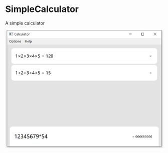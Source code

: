 # SimpleCalculator

A simple calculator

![Main](https://github.com/Mzying2001/SimpleCalculator/blob/master/images/Main.png)
